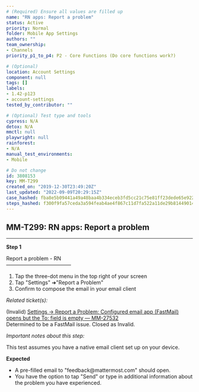```yaml
---
# (Required) Ensure all values are filled up
name: "RN apps: Report a problem"
status: Active
priority: Normal
folder: Mobile App Settings
authors: ""
team_ownership: 
- Channels
priority_p1_to_p4: P2 - Core Functions (Do core functions work?)

# (Optional)
location: Account Settings
component: null
tags: []
labels: 
- 1.42-p123
- account-settings
tested_by_contributor: ""

# (Optional) Test type and tools
cypress: N/A
detox: N/A
mmctl: null
playwright: null
rainforest: 
- N/A
manual_test_environments:
- Mobile

# Do not change
id: 3808153
key: MM-T299
created_on: "2019-12-30T23:49:20Z"
last_updated: "2022-09-09T20:29:15Z"
case_hashed: fba8e5b09441a49a48baa4b334eceb3fd5cc21c75e81ff23dede65e922fb2e49941295f1a7e2fa106bdd8136599dcad8
steps_hashed: f300f9fa57ceda3a594feab4ae4f867c11d7fa522a11de29b814490141da4578b093397078d416b2b46cef2ccc843678
---
```


<!-- (Auto-generated) Based on frontmatter's "key" and "name" -->

## MM-T299: RN apps: Report a problem

---

**Step 1**

Report a problem - RN\
–––––––––––––––––––––––––

1. Tap the three-dot menu in the top right of your screen
2. Tap "Settings" ➜"Report a Problem"
3. Confirm to compose the email in your email client

_Related ticket(s):_

(Invalid) [Settings -> Report a Problem: Configured email app (FastMail) opens but the To: field is empty — MM-27532](https://mattermost.atlassian.net/browse/MM-27532)\
Determined to be a FastMail issue. Closed as Invalid.

_Important notes about this step:_

​​​​This test assumes you have a native email client set up on your device.

**Expected**

- A pre-filled email to "feedback\@mattermost.com" should open.
- You have the option to tap "Send" or type in additional information about the problem you have experienced.
